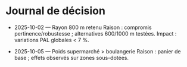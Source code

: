 ﻿# Journal de décision

- 2025-10-02 — Rayon 800 m retenu
  Raison : compromis pertinence/robustesse ; alternatives 600/1000 m testées.
  Impact : variations PAL globales < 7 %.

- 2025-10-05 — Poids supermarché > boulangerie
  Raison : panier de base ; effets observés sur zones sous-dotées.